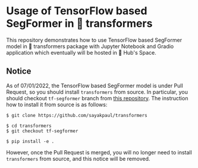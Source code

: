 # Usage of TensorFlow based SegFormer in 🤗 transformers

This repository demonstrates how to use TensorFlow based SegFormer model in 🤗 transformers package with Jupyter Notebook and Gradio application which eventually will be hosted in 🤗 Hub's Space.

## Notice

As of 07/01/2022, the TensorFlow based SegFormer model is under Pull Request, so you should install `transformers` from source. In particular, you should checkout `tf-segformer` branch from [this repository](https://github.com/sayakpaul/transformers/tree/tf-segformer). The instruction how to install it from source is as follows:

```shell
$ git clone https://github.com/sayakpaul/transformers

$ cd transformers
$ git checkout tf-segformer

$ pip install -e . 
```

However, once the Pull Request is merged, you will no longer need to install `transformers` from source, and this notice will be removed.